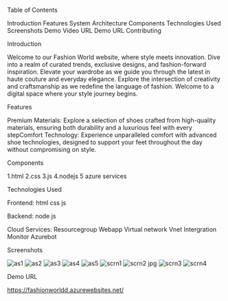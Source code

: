 Table of Contents

Introduction
Features
System Architecture
Components
Technologies Used
Screenshots
Demo Video URL
Demo URL
Contributing

Introduction

 Welcome to our Fashion World website, where style meets innovation. Dive into a realm of curated trends, exclusive designs, and fashion-forward inspiration. Elevate your wardrobe as we guide you through the latest in haute couture and everyday elegance. Explore the intersection of creativity and craftsmanship as we redefine the language of fashion. Welcome to a digital space where your style journey begins.

Features

Premium Materials: Explore a selection of shoes crafted from high-quality materials, ensuring both durability and a luxurious feel with every stepComfort Technology: Experience unparalleled comfort with advanced shoe technologies, designed to support your feet throughout the day without compromising on style.

Components

1.html 2.css 3.js 4.nodejs 5 azure services

Technologies Used

Frontend: html css js

Backend: node js

Cloud Services: Resourcegroup Webapp Virtual network Vnet Intergration Monitor Azurebot

Screenshots

![as1](https://github.com/yoyologesh/FASHION-WORLD-5/assets/149663029/20f0e145-b9cd-4a53-b5a5-8f7059eff7fb)
![as2](https://github.com/yoyologesh/FASHION-WORLD-5/assets/149663029/a5b23944-ba8d-4c59-9886-43dd953d4a0c)
![as3](https://github.com/yoyologesh/FASHION-WORLD-5/assets/149663029/e099418e-c571-4fe9-9e58-c938067bfaa6)
![as4](https://github.com/yoyologesh/FASHION-WORLD-5/assets/149663029/b384129b-9560-4ca8-8255-39353e991f08)
![as5](https://github.com/yoyologesh/FASHION-WORLD-5/assets/149663029/732f487e-404f-406c-a153-ebbc0458ede3)
![scrn1](https://github.com/yoyologesh/FASHION-WORLD-5/assets/149663029/4dc94e4c-8814-472d-8f9a-969da2f64ee2)
![scrn2 jpg](https://github.com/yoyologesh/FASHION-WORLD-5/assets/149663029/08dcf09d-1432-4f6b-af90-58829b84ff04)
![scrn3](https://github.com/yoyologesh/FASHION-WORLD-5/assets/149663029/40089c7b-76f6-4620-a2e1-50b6dfb02975)
![scrn4](https://github.com/yoyologesh/FASHION-WORLD-5/assets/149663029/537d0a50-9ebf-4b09-bd78-ea48263907fd)

Demo URL

https://fashionworldd.azurewebsites.net/
